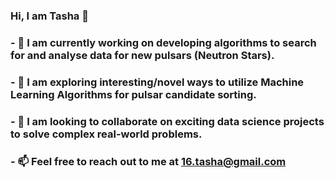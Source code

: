 ### Hi, I am Tasha 👋
### - 🔭 I am currently working on developing algorithms to search for and analyse data for new pulsars (Neutron Stars).
### - 🌱 I am exploring interesting/novel ways to utilize Machine Learning Algorithms for pulsar candidate sorting.
### - 👯 I am looking to collaborate on exciting data science projects to solve complex real-world problems.
### - 📫 Feel free to reach out to me at 16.tasha@gmail.com
<!--
**tgautam16/tgautam16** is a ✨ _special_ ✨ repository because its `README.md` (this file) appears on your GitHub profile.

Here are some ideas to get you started:


